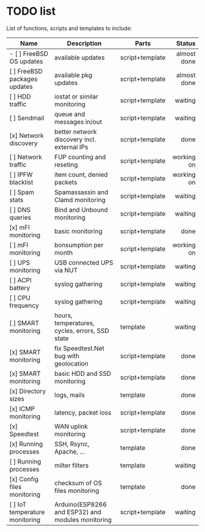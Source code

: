 TODO list
=========

List of functions, scripts and templates to include:

| Name | Description | Parts | Status |
|---|---|---|--:|
- [ ] FreeBSD OS updates|available updates|script+template|almost done
[ ] FreeBSD packages updates|available pkg updates|script+template|almost done
[ ] HDD traffic|iostat or similar monitoring|script+template|waiting
[ ] Sendmail|queue and messages in/out|script+template|waiting
[x] Network discovery|better network discovery incl. external IPs|script+template|done
[ ] Network traffic|FUP counting and reseting|script+template|working on
[ ] IPFW blacklist|item count, denied packets|script+template|working on
[ ] Spam stats|Spamassassin and Clamd monitoring|script+template|waiting
[ ] DNS queries|Bind and Unbound monitoring|script+template|waiting
[x] mFI monitoring|basic monitoring|script+template|done
[ ] mFI monitoring|bonsumption per month|script+template|working on
[ ] UPS monitoring|USB connected UPS via NUT|script+template|waiting
[ ] ACPI battery|syslog gathering|script+template|waiting
[ ] CPU frequency|syslog gathering|script+template|waiting
[ ] SMART monitoring|hours, temperatures, cycles, errors, SSD state|template|waiting
[x] SMART monitoring|fix Speedtest.Net bug with geolocation|script+template|done
[x] SMART monitoring|basic HDD and SSD monitoring|script+template|done
[x] Directory sizes|logs, mails|template|done
[x] ICMP monitoring|latency, packet loss|script+template|done
[x] Speedtest|WAN uplink monitoring|script+template|done
[x] Running processes|SSH, Rsync, Apache, ...|template|done
[ ] Running processes|milter filters|template|waiting
[x] Config files monitoring|checksum of OS files monitoring|template|done
[ ] IoT temperature monitoring|Arduino(ESP8266 and ESP32) and modules monitoring|script+template|waiting
